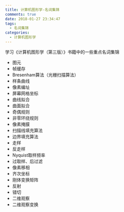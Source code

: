 ```yaml
---
title: 计算机图形学-名词集锦
comments: true
date: 2018-01-27 23:34:47
tags:
  - 名词集锦
categories:
  - 计算机图形学
---
```


学习《计算机图形学（第三版）》书籍中的一些重点名词集锦

<!--more-->
- 图元
- 帧缓存
- Bresenham算法（光栅扫描算法）
- 样条曲线
- 像素编址
- 屏幕网格坐标
- 曲线拟合
- 曲面拟合
- 奇偶规则
- 非零环绕规则
- 像素掩膜
- 扫描线填充算法
- 边界填充算法
- 走样
- 反走样
- Nyquist取样频率
- 过取样、后过滤
- 像素移相
- 齐次坐标
- 刚体变换矩阵
- 反射
- 错切
- 二维观察
- 二维观察变换
